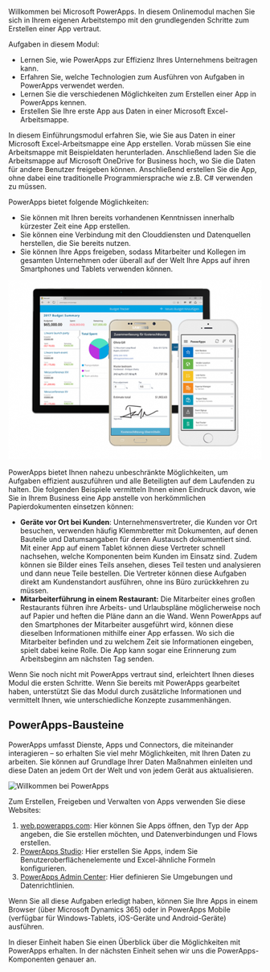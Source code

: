 Willkommen bei Microsoft PowerApps. In diesem Onlinemodul machen Sie sich in Ihrem eigenen Arbeitstempo mit den grundlegenden Schritte zum Erstellen einer App vertraut.

 Aufgaben in diesem Modul:
  - Lernen Sie, wie PowerApps zur Effizienz Ihres Unternehmens beitragen kann.
  - Erfahren Sie, welche Technologien zum Ausführen von Aufgaben in PowerApps verwendet werden.
  - Lernen Sie die verschiedenen Möglichkeiten zum Erstellen einer App in PowerApps kennen.
  - Erstellen Sie Ihre erste App aus Daten in einer Microsoft Excel-Arbeitsmappe.

In diesem Einführungsmodul erfahren Sie, wie Sie aus Daten in einer Microsoft Excel-Arbeitsmappe eine App erstellen. Vorab müssen Sie eine Arbeitsmappe mit Beispieldaten herunterladen. Anschließend laden Sie die Arbeitsmappe auf Microsoft OneDrive for Business hoch, wo Sie die Daten für andere Benutzer freigeben können. Anschließend erstellen Sie die App, ohne dabei eine traditionelle Programmiersprache wie z.B. C# verwenden zu müssen.

PowerApps bietet folgende Möglichkeiten:

- Sie können mit Ihren bereits vorhandenen Kenntnissen innerhalb kürzester Zeit eine App erstellen.
- Sie können eine Verbindung mit den Clouddiensten und Datenquellen herstellen, die Sie bereits nutzen.
- Sie können Ihre Apps freigeben, sodass Mitarbeiter und Kollegen im gesamten Unternehmen oder überall auf der Welt Ihre Apps auf ihren Smartphones und Tablets verwenden können.

![Willkommen bei PowerApps](../media/powerapps-mobile.png)

PowerApps bietet Ihnen nahezu unbeschränkte Möglichkeiten, um Aufgaben effizient auszuführen und alle Beteiligten auf dem Laufenden zu halten. Die folgenden Beispiele vermitteln Ihnen einen Eindruck davon, wie Sie in Ihrem Business eine App anstelle von herkömmlichen Papierdokumenten einsetzen können:

- **Geräte vor Ort bei Kunden**: Unternehmensvertreter, die Kunden vor Ort besuchen, verwenden häufig Klemmbretter mit Dokumenten, auf denen Bauteile und Datumsangaben für deren Austausch dokumentiert sind. Mit einer App auf einem Tablet können diese Vertreter schnell nachsehen, welche Komponenten beim Kunden im Einsatz sind. Zudem können sie Bilder eines Teils ansehen, dieses Teil testen und analysieren und dann neue Teile bestellen. Die Vertreter können diese Aufgaben direkt am Kundenstandort ausführen, ohne ins Büro zurückkehren zu müssen.
- **Mitarbeiterführung in einem Restaurant:** Die Mitarbeiter eines großen Restaurants führen ihre Arbeits- und Urlaubspläne möglicherweise noch auf Papier und heften die Pläne dann an die Wand. Wenn PowerApps auf den Smartphones der Mitarbeiter ausgeführt wird, können diese dieselben Informationen mithilfe einer App erfassen. Wo sich die Mitarbeiter befinden und zu welchem Zeit sie Informationen eingeben, spielt dabei keine Rolle. Die App kann sogar eine Erinnerung zum Arbeitsbeginn am nächsten Tag senden.

Wenn Sie noch nicht mit PowerApps vertraut sind, erleichtert Ihnen dieses Modul die ersten Schritte. Wenn Sie bereits mit PowerApps gearbeitet haben, unterstützt Sie das Modul durch zusätzliche Informationen und vermittelt Ihnen, wie unterschiedliche Konzepte zusammenhängen.

## <a name="powerapps-building-blocks"></a>PowerApps-Bausteine
PowerApps umfasst Dienste, Apps und Connectors, die miteinander interagieren – so erhalten Sie viel mehr Möglichkeiten, mit Ihren Daten zu arbeiten. Sie können auf Grundlage Ihrer Daten Maßnahmen einleiten und diese Daten an jedem Ort der Welt und von jedem Gerät aus aktualisieren.

![Willkommen bei PowerApps](../media/powerapps-intro.gif)

Zum Erstellen, Freigeben und Verwalten von Apps verwenden Sie diese Websites:

1. [web.powerapps.com](https://web.powerapps.com): Hier können Sie Apps öffnen, den Typ der App angeben, die Sie erstellen möchten, und Datenverbindungen und Flows erstellen.
1. [PowerApps Studio](https://aka.ms/powerappswin): Hier erstellen Sie Apps, indem Sie Benutzeroberflächenelemente und Excel-ähnliche Formeln konfigurieren.
1. [PowerApps Admin Center](https://admin.powerapps.com/): Hier definieren Sie Umgebungen und Datenrichtlinien.

Wenn Sie all diese Aufgaben erledigt haben, können Sie Ihre Apps in einem Browser (über Microsoft Dynamics 365) oder in PowerApps Mobile (verfügbar für Windows-Tablets, iOS-Geräte und Android-Geräte) ausführen.

In dieser Einheit haben Sie einen Überblick über die Möglichkeiten mit PowerApps erhalten. In der nächsten Einheit sehen wir uns die PowerApps-Komponenten genauer an.
